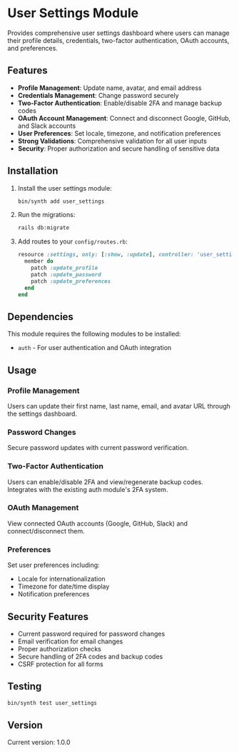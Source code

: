 # User Settings Module

Provides comprehensive user settings dashboard where users can manage their profile details, credentials, two-factor authentication, OAuth accounts, and preferences.

## Features

- **Profile Management**: Update name, avatar, and email address
- **Credentials Management**: Change password securely
- **Two-Factor Authentication**: Enable/disable 2FA and manage backup codes
- **OAuth Account Management**: Connect and disconnect Google, GitHub, and Slack accounts
- **User Preferences**: Set locale, timezone, and notification preferences
- **Strong Validations**: Comprehensive validation for all user inputs
- **Security**: Proper authorization and secure handling of sensitive data

## Installation

1. Install the user settings module:
   ```bash
   bin/synth add user_settings
   ```

2. Run the migrations:
   ```bash
   rails db:migrate
   ```

3. Add routes to your `config/routes.rb`:
   ```ruby
   resource :settings, only: [:show, :update], controller: 'user_settings' do
     member do
       patch :update_profile
       patch :update_password
       patch :update_preferences
     end
   end
   ```

## Dependencies

This module requires the following modules to be installed:
- `auth` - For user authentication and OAuth integration

## Usage

### Profile Management
Users can update their first name, last name, email, and avatar URL through the settings dashboard.

### Password Changes
Secure password updates with current password verification.

### Two-Factor Authentication
Users can enable/disable 2FA and view/regenerate backup codes. Integrates with the existing auth module's 2FA system.

### OAuth Management
View connected OAuth accounts (Google, GitHub, Slack) and connect/disconnect them.

### Preferences
Set user preferences including:
- Locale for internationalization
- Timezone for date/time display
- Notification preferences

## Security Features

- Current password required for password changes
- Email verification for email changes
- Proper authorization checks
- Secure handling of 2FA codes and backup codes
- CSRF protection for all forms

## Testing

```bash
bin/synth test user_settings
```

## Version

Current version: 1.0.0